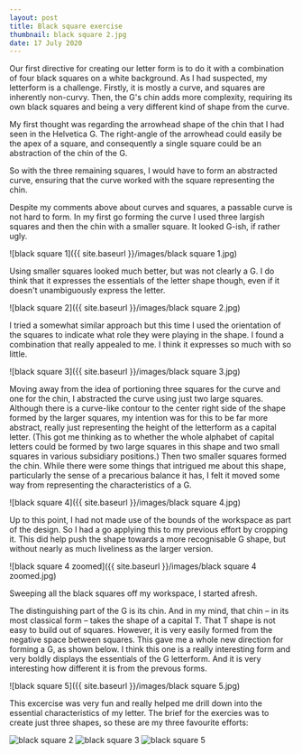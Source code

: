 ```yaml
---
layout: post
title: Black square exercise
thumbnail: black square 2.jpg
date: 17 July 2020
---
```


Our first directive for creating our letter form is to do it with a combination of four black squares on a white background. As I had suspected, my letterform is a challenge. Firstly, it is mostly a curve, and squares are inherently non-curvy. Then, the G's chin adds more complexity, requiring its own black squares and being a very different kind of shape from the curve.

My first thought was regarding the arrowhead shape of the chin that I had seen in the Helvetica G. The right-angle of the arrowhead could easily be the apex of a square, and consequently a single square could be an abstraction of the chin of the G.

So with the three remaining squares, I would have to form an abstracted curve, ensuring that the curve worked with the square representing the chin.

Despite my comments above about curves and squares, a passable curve is not hard to form. In my first go forming the curve I used three largish squares and then the chin with a smaller square. It looked G-ish, if rather ugly.

![black square 1]({{ site.baseurl }}/images/black square 1.jpg)

Using smaller squares looked much better, but was not clearly a G. I do think that it expresses the essentials of the letter shape though, even if it doesn't unambiguously express the letter.

![black square 2]({{ site.baseurl }}/images/black square 2.jpg)

I tried a somewhat similar approach but this time I used the orientation of the squares to indicate what role they were playing in the shape. I found a combination that really appealed to me. I think it expresses so much with so little.

![black square 3]({{ site.baseurl }}/images/black square 3.jpg)

Moving away from the idea of portioning three squares for the curve and one for the chin, I abstracted the curve using just two large squares. Although there is a curve-like contour to the center right side of the shape formed by the larger squares, my intention was for this to be far more abstract, really just representing the height of the letterform as a capital letter. (This got me thinking as to whether the whole alphabet of capital letters could be formed by two large squares in this shape and two small squares in various subsidiary positions.) Then two smaller squares formed the chin. While there were some things that intrigued me about this shape, particularly the sense of a precarious balance it has, I felt it moved some way from representing the characteristics of a G. 

![black square 4]({{ site.baseurl }}/images/black square 4.jpg)

Up to this point, I had not made use of the bounds of the workspace as part of the design. So I had a go applying this to my previous effort by cropping it. This did help push the shape towards a more recognisable G shape, but without nearly as much liveliness as the larger version.

![black square 4 zoomed]({{ site.baseurl }}/images/black square 4 zoomed.jpg)

Sweeping all the black squares off my workspace, I started afresh.

The distinguishing part of the G is its chin. And in my mind, that chin – in its most classical form – takes the shape of a capital T. That T shape is not easy to build out of squares. However, it is very easily formed from the negative space between squares. This gave me a whole new direction for forming a G, as shown below. I think this one is a really interesting form and very boldly displays the essentials of the G letterform. And it is very interesting how different it is from the prevous forms.

![black square 5]({{ site.baseurl }}/images/black square 5.jpg)

This excercise was very fun and really helped me drill down into the essential characteristics of my letter. The brief for the exercies was to create just three shapes, so these are my three favourite efforts:

<img alt="black square 2" src="{{ site.baseurl }}/images/black square 2.jpg" class="small-img"> <img alt="black square 3" src="{{ site.baseurl }}/images/black square 3.jpg" class="small-img"> <img alt="black square 5" src="{{ site.baseurl }}/images/black square 5.jpg" class="small-img">
